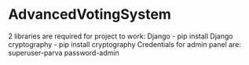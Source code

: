 # AdvancedVotingSystem
2 libraries are required for project to work:
  Django - pip install Django
  cryptography - pip install cryptography
Credentials for admin panel are:
  superuser-parva 
  password-admin
  
